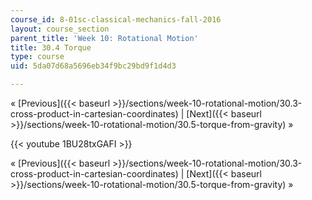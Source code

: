 ```yaml
---
course_id: 8-01sc-classical-mechanics-fall-2016
layout: course_section
parent_title: 'Week 10: Rotational Motion'
title: 30.4 Torque
type: course
uid: 5da07d68a5696eb34f9bc29bd9f1d4d3

---
```


« [Previous]({{< baseurl >}}/sections/week-10-rotational-motion/30.3-cross-product-in-cartesian-coordinates) | [Next]({{< baseurl >}}/sections/week-10-rotational-motion/30.5-torque-from-gravity) »

{{< youtube 1BU28txGAFI >}}

« [Previous]({{< baseurl >}}/sections/week-10-rotational-motion/30.3-cross-product-in-cartesian-coordinates) | [Next]({{< baseurl >}}/sections/week-10-rotational-motion/30.5-torque-from-gravity) »